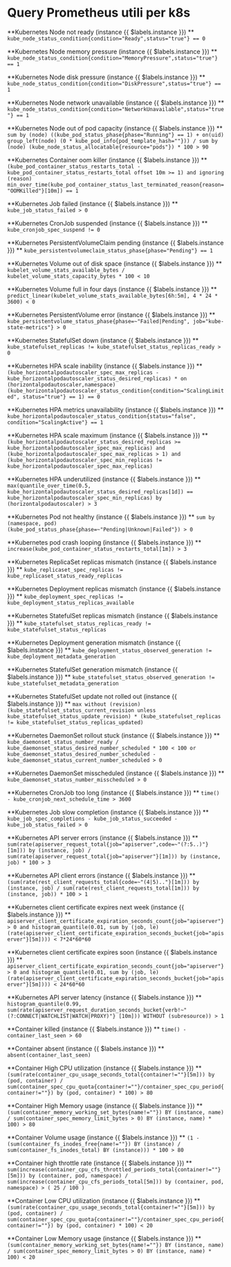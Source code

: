 # Query Prometheus utili per k8s


**Kubernetes Node not ready (instance {{ $labels.instance }})
**
`kube_node_status_condition{condition="Ready",status="true"} == 0`


**Kubernetes Node memory pressure (instance {{ $labels.instance }})
**
`kube_node_status_condition{condition="MemoryPressure",status="true"} == 1`


**Kubernetes Node disk pressure (instance {{ $labels.instance }})
**
`kube_node_status_condition{condition="DiskPressure",status="true"} == 1`


**Kubernetes Node network unavailable (instance {{ $labels.instance }})
**
`kube_node_status_condition{condition="NetworkUnavailable",status="true"} == 1`


**Kubernetes Node out of pod capacity (instance {{ $labels.instance }})
**
`sum by (node) ((kube_pod_status_phase{phase="Running"} == 1) + on(uid) group_left(node) (0 * kube_pod_info{pod_template_hash=""})) / sum by (node) (kube_node_status_allocatable{resource="pods"}) * 100 > 90`


**Kubernetes Container oom killer (instance {{ $labels.instance }})
**
`(kube_pod_container_status_restarts_total - kube_pod_container_status_restarts_total offset 10m >= 1) and ignoring (reason) min_over_time(kube_pod_container_status_last_terminated_reason{reason="OOMKilled"}[10m]) == 1`


**Kubernetes Job failed (instance {{ $labels.instance }})
**
`kube_job_status_failed > 0`


**Kubernetes CronJob suspended (instance {{ $labels.instance }})
**
`kube_cronjob_spec_suspend != 0`


**Kubernetes PersistentVolumeClaim pending (instance {{ $labels.instance }})
**
`kube_persistentvolumeclaim_status_phase{phase="Pending"} == 1`


**Kubernetes Volume out of disk space (instance {{ $labels.instance }})
**
`kubelet_volume_stats_available_bytes / kubelet_volume_stats_capacity_bytes * 100 < 10`


**Kubernetes Volume full in four days (instance {{ $labels.instance }})
**
`predict_linear(kubelet_volume_stats_available_bytes[6h:5m], 4 * 24 * 3600) < 0`


**Kubernetes PersistentVolume error (instance {{ $labels.instance }})
**
`kube_persistentvolume_status_phase{phase=~"Failed|Pending", job="kube-state-metrics"} > 0`


**Kubernetes StatefulSet down (instance {{ $labels.instance }})
**
`kube_statefulset_replicas != kube_statefulset_status_replicas_ready > 0`


**Kubernetes HPA scale inability (instance {{ $labels.instance }})
**
`(kube_horizontalpodautoscaler_spec_max_replicas - kube_horizontalpodautoscaler_status_desired_replicas) * on (horizontalpodautoscaler,namespace) (kube_horizontalpodautoscaler_status_condition{condition="ScalingLimited", status="true"} == 1) == 0`


**Kubernetes HPA metrics unavailability (instance {{ $labels.instance }})
**
`kube_horizontalpodautoscaler_status_condition{status="false", condition="ScalingActive"} == 1`


**Kubernetes HPA scale maximum (instance {{ $labels.instance }})
**
`(kube_horizontalpodautoscaler_status_desired_replicas >= kube_horizontalpodautoscaler_spec_max_replicas) and (kube_horizontalpodautoscaler_spec_max_replicas > 1) and (kube_horizontalpodautoscaler_spec_min_replicas != kube_horizontalpodautoscaler_spec_max_replicas)`


**Kubernetes HPA underutilized (instance {{ $labels.instance }})
**
`max(quantile_over_time(0.5, kube_horizontalpodautoscaler_status_desired_replicas[1d]) == kube_horizontalpodautoscaler_spec_min_replicas) by (horizontalpodautoscaler) > 3`


**Kubernetes Pod not healthy (instance {{ $labels.instance }})
**
`sum by (namespace, pod) (kube_pod_status_phase{phase=~"Pending|Unknown|Failed"}) > 0`


**Kubernetes pod crash looping (instance {{ $labels.instance }})
**
`increase(kube_pod_container_status_restarts_total[1m]) > 3`


**Kubernetes ReplicaSet replicas mismatch (instance {{ $labels.instance }})
**
`kube_replicaset_spec_replicas != kube_replicaset_status_ready_replicas`


**Kubernetes Deployment replicas mismatch (instance {{ $labels.instance }})
**
`kube_deployment_spec_replicas != kube_deployment_status_replicas_available`


**Kubernetes StatefulSet replicas mismatch (instance {{ $labels.instance }})
**
`kube_statefulset_status_replicas_ready != kube_statefulset_status_replicas`


**Kubernetes Deployment generation mismatch (instance {{ $labels.instance }})
**
`kube_deployment_status_observed_generation != kube_deployment_metadata_generation`


**Kubernetes StatefulSet generation mismatch (instance {{ $labels.instance }})
**
`kube_statefulset_status_observed_generation != kube_statefulset_metadata_generation`


**Kubernetes StatefulSet update not rolled out (instance {{ $labels.instance }})
**
`max without (revision) (kube_statefulset_status_current_revision unless kube_statefulset_status_update_revision) * (kube_statefulset_replicas != kube_statefulset_status_replicas_updated)`


**Kubernetes DaemonSet rollout stuck (instance {{ $labels.instance }})
**
`kube_daemonset_status_number_ready / kube_daemonset_status_desired_number_scheduled * 100 < 100 or kube_daemonset_status_desired_number_scheduled - kube_daemonset_status_current_number_scheduled > 0`


**Kubernetes DaemonSet misscheduled (instance {{ $labels.instance }})
**
`kube_daemonset_status_number_misscheduled > 0`


**Kubernetes CronJob too long (instance {{ $labels.instance }})
**
`time() - kube_cronjob_next_schedule_time > 3600`


**Kubernetes Job slow completion (instance {{ $labels.instance }})
**
`kube_job_spec_completions - kube_job_status_succeeded - kube_job_status_failed > 0`


**Kubernetes API server errors (instance {{ $labels.instance }})
**
`sum(rate(apiserver_request_total{job="apiserver",code=~"(?:5..)"}[1m])) by (instance, job) / sum(rate(apiserver_request_total{job="apiserver"}[1m])) by (instance, job) * 100 > 3`


**Kubernetes API client errors (instance {{ $labels.instance }})
**
`(sum(rate(rest_client_requests_total{code=~"(4|5).."}[1m])) by (instance, job) / sum(rate(rest_client_requests_total[1m])) by (instance, job)) * 100 > 1`


**Kubernetes client certificate expires next week (instance {{ $labels.instance }})
**
`apiserver_client_certificate_expiration_seconds_count{job="apiserver"} > 0 and histogram_quantile(0.01, sum by (job, le) (rate(apiserver_client_certificate_expiration_seconds_bucket{job="apiserver"}[5m]))) < 7*24*60*60`


**Kubernetes client certificate expires soon (instance {{ $labels.instance }})
**
`apiserver_client_certificate_expiration_seconds_count{job="apiserver"} > 0 and histogram_quantile(0.01, sum by (job, le) (rate(apiserver_client_certificate_expiration_seconds_bucket{job="apiserver"}[5m]))) < 24*60*60`


**Kubernetes API server latency (instance {{ $labels.instance }})
**
`histogram_quantile(0.99, sum(rate(apiserver_request_duration_seconds_bucket{verb!~"(?:CONNECT|WATCHLIST|WATCH|PROXY)"} [10m])) WITHOUT (subresource)) > 1`


**Container killed (instance {{ $labels.instance }})
**
`time() - container_last_seen > 60`


**Container absent (instance {{ $labels.instance }})
**
`absent(container_last_seen)`


**Container High CPU utilization (instance {{ $labels.instance }})
**
`(sum(rate(container_cpu_usage_seconds_total{container!=""}[5m])) by (pod, container) / sum(container_spec_cpu_quota{container!=""}/container_spec_cpu_period{container!=""}) by (pod, container) * 100) > 80`


**Container High Memory usage (instance {{ $labels.instance }})
**
`(sum(container_memory_working_set_bytes{name!=""}) BY (instance, name) / sum(container_spec_memory_limit_bytes > 0) BY (instance, name) * 100) > 80`


**Container Volume usage (instance {{ $labels.instance }})
**
`(1 - (sum(container_fs_inodes_free{name!=""}) BY (instance) / sum(container_fs_inodes_total) BY (instance))) * 100 > 80`


**Container high throttle rate (instance {{ $labels.instance }})
**
`sum(increase(container_cpu_cfs_throttled_periods_total{container!=""}[5m])) by (container, pod, namespace) / sum(increase(container_cpu_cfs_periods_total[5m])) by (container, pod, namespace) > ( 25 / 100 )`


**Container Low CPU utilization (instance {{ $labels.instance }})
**
`(sum(rate(container_cpu_usage_seconds_total{container!=""}[5m])) by (pod, container) / sum(container_spec_cpu_quota{container!=""}/container_spec_cpu_period{container!=""}) by (pod, container) * 100) < 20`


**Container Low Memory usage (instance {{ $labels.instance }})
**
`(sum(container_memory_working_set_bytes{name!=""}) BY (instance, name) / sum(container_spec_memory_limit_bytes > 0) BY (instance, name) * 100) < 20`

